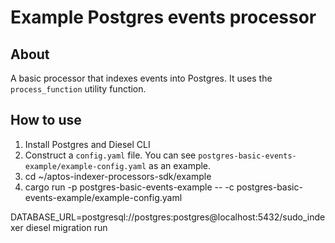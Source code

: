 # Example Postgres events processor 

## About 

A basic processor that indexes events into Postgres. It uses the `process_function` utility function. 

## How to use
1. Install Postgres and Diesel CLI
2. Construct a `config.yaml` file. You can see `postgres-basic-events-example/example-config.yaml` as an example. 
3. cd ~/aptos-indexer-processors-sdk/example
4. cargo run -p postgres-basic-events-example -- -c postgres-basic-events-example/example-config.yaml

DATABASE_URL=postgresql://postgres:postgres@localhost:5432/sudo_indexer diesel migration run